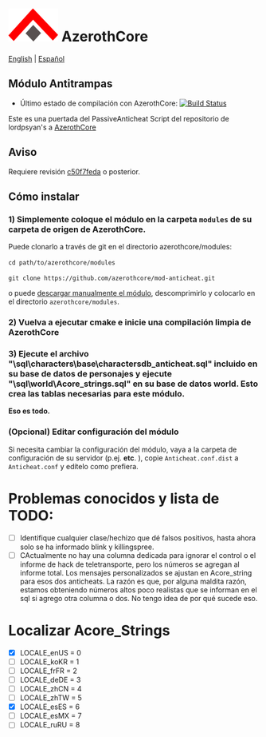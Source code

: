 ﻿# ![logo](https://raw.githubusercontent.com/azerothcore/azerothcore.github.io/master/images/logo-github.png) AzerothCore

[English](README.md) | [Español](README_ES.md)

## Módulo Antitrampas

- Último estado de compilación con AzerothCore: [![Build Status](https://github.com/azerothcore/mod-anticheat/workflows/core-build/badge.svg?branch=master&event=push)](https://github.com/azerothcore/mod-anticheat)

Este es una puertada del PassiveAnticheat Script del repositorio de lordpsyan's a [AzerothCore](http://www.azerothcore.org)

## Aviso

Requiere revisión [c50f7feda](https://github.com/azerothcore/azerothcore-wotlk/commit/c50f7feda0ee360f7bcca7f004bf6fb22abde533) o posterior.

## Cómo instalar

### 1) Simplemente coloque el módulo en la carpeta `modules` de su carpeta de origen de AzerothCore.

Puede clonarlo a través de git en el directorio azerothcore/modules:

`cd path/to/azerothcore/modules`

`git clone https://github.com/azerothcore/mod-anticheat.git`

o puede [descargar manualmente el módulo](https://github.com/azerothcore/mod-anticheat/archive/master.zip), descomprimirlo y colocarlo en el directorio `azerothcore/modules`.

### 2) Vuelva a ejecutar cmake e inicie una compilación limpia de AzerothCore

### 3) Ejecute el archivo "\sql\characters\base\charactersdb_anticheat.sql" incluido en su base de datos de personajes y ejecute "\sql\world\Acore_strings.sql" en su base de datos world. Esto crea las tablas necesarias para este módulo.

**Eso es todo.**

### (Opcional) Editar configuración del módulo

Si necesita cambiar la configuración del módulo, vaya a la carpeta de configuración de su servidor (p.ej. **etc**. ), copie `Anticheat.conf.dist` a `Anticheat.conf` y edítelo como prefiera.

# Problemas conocidos y lista de TODO:

- [ ] Identifique cualquier clase/hechizo que dé falsos positivos, hasta ahora solo se ha informado blink y killingspree.
- [ ] CActualmente no hay una columna dedicada para ignorar el control o el informe de hack de teletransporte, pero los números se agregan al informe total. Los mensajes personalizados se ajustan en Acore_string para esos dos anticheats. La razón es que, por alguna maldita razón, estamos obteniendo números altos poco realistas que se informan en el sql si agrego otra columna o dos. No tengo idea de por qué sucede eso.

# Localizar Acore_Strings
- [x] LOCALE_enUS = 0
- [ ] LOCALE_koKR = 1
- [ ] LOCALE_frFR = 2
- [ ] LOCALE_deDE = 3
- [ ] LOCALE_zhCN = 4
- [ ] LOCALE_zhTW = 5
- [x] LOCALE_esES = 6
- [ ] LOCALE_esMX = 7
- [ ] LOCALE_ruRU = 8
